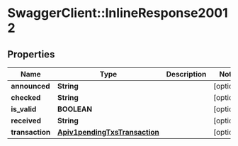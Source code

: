 # SwaggerClient::InlineResponse20012

## Properties
Name | Type | Description | Notes
------------ | ------------- | ------------- | -------------
**announced** | **String** |  | [optional] 
**checked** | **String** |  | [optional] 
**is_valid** | **BOOLEAN** |  | [optional] 
**received** | **String** |  | [optional] 
**transaction** | [**Apiv1pendingTxsTransaction**](Apiv1pendingTxsTransaction.md) |  | [optional] 


